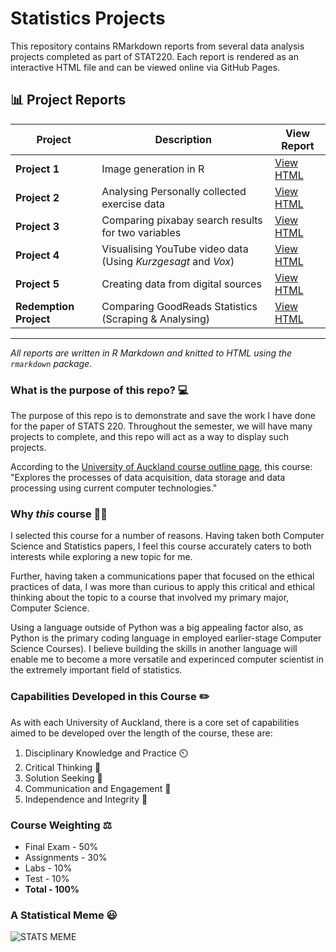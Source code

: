 # Statistics Projects

This repository contains RMarkdown reports from several data analysis projects completed as part of STAT220. Each report is rendered as an interactive HTML file and can be viewed online via GitHub Pages.

## 📊 Project Reports

| Project | Description | View Report |
|--------|-------------|-------------|
| **Project 1** | Image generation in R | [View HTML](https://felixtaskererceg.github.io/Statistics-Projects/project1_report.html) |
| **Project 2** | Analysing Personally collected exercise data | [View HTML](https://felixtaskererceg.github.io/Statistics-Projects/project2_report.html) |
| **Project 3** | Comparing pixabay search results for two variables | [View HTML](https://felixtaskererceg.github.io/Statistics-Projects/project3_report.html) |
| **Project 4** | Visualising YouTube video data (Using *Kurzgesagt* and *Vox*) | [View HTML](https://felixtaskererceg.github.io/Statistics-Projects/project4_report.html) |
| **Project 5** | Creating data from digital sources | [View HTML](https://felixtaskererceg.github.io/Statistics-Projects/project5_report.html) |
| **Redemption Project** | Comparing GoodReads Statistics (Scraping & Analysing) | [View HTML](https://felixtaskererceg.github.io/Statistics-Projects/redemption_report.html) |

---

*All reports are written in R Markdown and knitted to HTML using the `rmarkdown` package.*


### What is the purpose of this repo? :computer:
The purpose of this repo is to demonstrate and save the work I have done for the paper of STATS 220. Throughout the semester, we will have many projects to complete, and this repo will act as a way to display such projects.

According to the [University of Auckland course outline page](https://courseoutline.auckland.ac.nz/dco/course/STATS/220/1213), this course: "Explores the processes of data acquisition, data storage and data processing using current computer technologies."

### Why *this* course :man_shrugging:

I selected this course for a number of reasons. Having taken both Computer Science and Statistics papers, I feel this course accurately caters to both interests while exploring a new topic for me.

Further, having taken a communications paper that focused on the ethical practices of data, I was more than curious to apply this critical and ethical thinking about the topic to a course that involved my primary major, Computer Science.

Using a language outside of Python was a big appealing factor also, as Python is the primary coding language in employed earlier-stage Computer Science Courses). I believe building the skills in another language will enable me to become a more versatile and experinced computer scientist in the extremely important field of statistics.

### Capabilities Developed in this Course :pencil2:

As with each University of Auckland, there is a core set of capabilities aimed to be developed over the length of the course, these are:


1.	Disciplinary Knowledge and Practice :timer_clock:
3.	Critical Thinking :brain:
5.	Solution Seeking :thinking:
6.	Communication and Engagement :loudspeaker:
7.	Independence and Integrity :scroll:

### Course Weighting :balance_scale:

- Final Exam	  -  50%
- Assignments	  -  30%
- Labs	-  10%
- Test	-  10%
- **Total - 100%**

### A Statistical Meme :smiley:
![STATS MEME](https://www.siliconrepublic.com/wp-content/uploads/2015/10/Statistician_memes_10.png)
